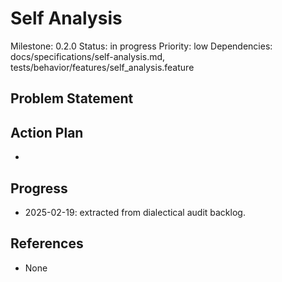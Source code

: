 # Self Analysis
Milestone: 0.2.0
Status: in progress
Priority: low
Dependencies: docs/specifications/self-analysis.md, tests/behavior/features/self_analysis.feature

## Problem Statement
<description>


## Action Plan
- <tasks>

## Progress
- 2025-02-19: extracted from dialectical audit backlog.

## References
- None

